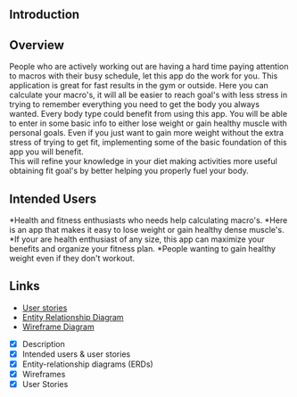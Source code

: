 ## Introduction

## Overview
People who are actively working out are having a hard time paying attention to macros with their busy schedule, let this app do the work for you. 
This application is great for fast results in the gym or outside. Here you can calculate your macro's, it will all be easier to reach goal's with less stress in trying to remember everything you need to get the body you always wanted. 
Every body type could benefit from using this app. You will be able to enter in some basic info to either lose weight or gain healthy muscle with personal goals.
Even if you just want to gain more weight without the extra stress of trying to get fit, implementing some of the basic foundation of this app you will benefit.  
This will refine your knowledge in your diet making activities more useful obtaining fit goal's by better helping you properly fuel your body.

## Intended Users 

*Health and fitness enthusiasts who needs help calculating macro's. 
*Here is an app that makes it easy to lose weight or gain healthy dense muscle's.
*If your are health enthusiast of any size, this app can maximize your benefits and organize your fitness plan. 
*People wanting to gain healthy weight even if they don't workout. 

## Links
* [User stories](docs/user-stories.md)
* [Entity Relationship Diagram](docs/erd.md)
* [Wireframe Diagram](docs/wireframe.md)

* [x] Description
* [x] Intended users &amp; user stories
* [x] Entity-relationship diagrams (ERDs)
* [x] Wireframes
* [x] User Stories